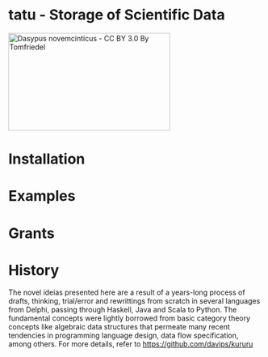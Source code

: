 # tatu - Storage of Scientific Data 

<p><a href="https://commons.wikimedia.org/wiki/File:Nine-banded_Armadillo.jpg#/media/Ficheiro:Nine-banded_Armadillo.jpg"><img src="https://upload.wikimedia.org/wikipedia/commons/b/b4/Nine-banded_Armadillo.jpg" alt="Dasypus novemcinticus - CC BY 3.0 By Tomfriedel" width="320" height="193"></a></p>

# Installation

# Examples



# Grants

# History
The novel ideias presented here are a result of a years-long process of drafts, thinking, trial/error and rewrittings from scratch in several languages from Delphi, passing through Haskell, Java and Scala to Python. The fundamental concepts were lightly borrowed from basic category theory concepts like algebraic data structures that permeate many recent tendencies in programming language design, data flow specification, among others. 
For more details, refer to https://github.com/davips/kururu
